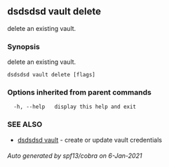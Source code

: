 ## dsdsdsd vault delete

delete an existing vault.

### Synopsis

delete an existing vault.

```
dsdsdsd vault delete [flags]
```

### Options inherited from parent commands

```
  -h, --help   display this help and exit
```

### SEE ALSO

* [dsdsdsd vault](dsdsdsd_vault.md)	 - create or update vault credentials

###### Auto generated by spf13/cobra on 6-Jan-2021
